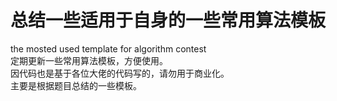 # 总结一些适用于自身的一些常用算法模板
the mosted used template for algorithm contest   
定期更新一些常用算法模板，方便使用。  
因代码也是基于各位大佬的代码写的，请勿用于商业化。  
主要是根据题目总结的一些模板。    
